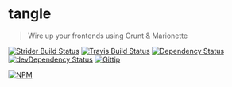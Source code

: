 # tangle 

> Wire up your frontends using Grunt & Marionette

[![Strider Build Status](http://ci.ldk.io/tanglejs/tangle/badge)](https://ci.ldk.io/tanglejs/tangle/)
[![Travis Build Status](https://secure.travis-ci.org/tanglejs/tangle.png?branch=master)](http://travis-ci.org/tanglejs/tangle)
[![Dependency Status](https://david-dm.org/tanglejs/tangle.png)](https://david-dm.org/tanglejs/tangle)
[![devDependency Status](https://david-dm.org/tanglejs/tangle/dev-status.png)](https://david-dm.org/tanglejs/tangle#info=devDependencies)
[![Gittip](http://img.shields.io/gittip/logankoester.png)](https://www.gittip.com/logankoester/)

[![NPM](https://nodei.co/npm/tangle.png?downloads=true)](https://nodei.co/npm/tangle/)
